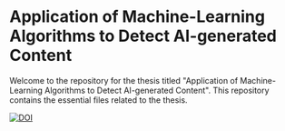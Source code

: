 # Application of Machine-Learning Algorithms to Detect AI-generated Content

Welcome to the repository for the thesis titled "Application of Machine-Learning Algorithms to Detect AI-generated Content". 
This repository contains the essential files related to the thesis.

[![DOI](https://zenodo.org/badge/797248220.svg)](https://zenodo.org/doi/10.5281/zenodo.11408376)
